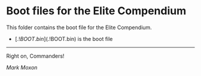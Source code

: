 # Boot files for the Elite Compendium

This folder contains the boot file for the Elite Compendium.

* [$.!BOOT.bin]($.!BOOT.bin) is the boot file

---

Right on, Commanders!

_Mark Moxon_